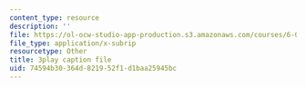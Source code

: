 ```yaml
---
content_type: resource
description: ''
file: https://ol-ocw-studio-app-production.s3.amazonaws.com/courses/6-042j-mathematics-for-computer-science-spring-2015/74594b30364d821952f1d1baa25945bc_HZLKDC9OSaQ.srt
file_type: application/x-subrip
resourcetype: Other
title: 3play caption file
uid: 74594b30-364d-8219-52f1-d1baa25945bc
---
```

